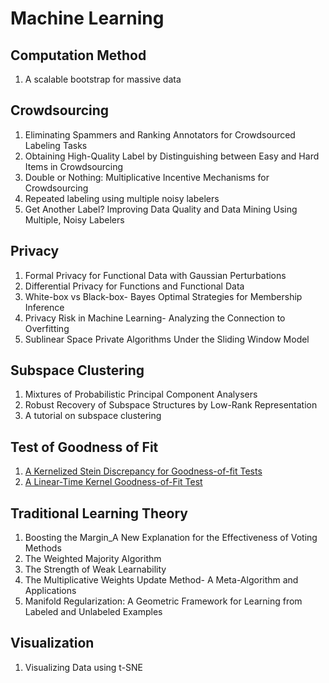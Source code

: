 # Machine Learning

## Computation Method

1. A scalable bootstrap for massive data

## Crowdsourcing

1. Eliminating Spammers and Ranking Annotators for Crowdsourced Labeling Tasks
2. Obtaining High-Quality Label by Distinguishing between Easy and Hard Items in Crowdsourcing
3. Double or Nothing: Multiplicative Incentive Mechanisms for Crowdsourcing 
4. Repeated labeling using multiple noisy labelers
5. Get Another Label? Improving Data Quality and Data Mining Using Multiple, Noisy Labelers

## Privacy

1. Formal Privacy for Functional Data with Gaussian Perturbations
2. Differential Privacy for Functions and Functional Data
3. White-box vs Black-box- Bayes Optimal Strategies for Membership Inference
4. Privacy Risk in Machine Learning- Analyzing the Connection to Overfitting
5. Sublinear Space Private Algorithms Under the Sliding Window Model

## Subspace Clustering

1. Mixtures of Probabilistic Principal Component Analysers
2. Robust Recovery of Subspace Structures by Low-Rank Representation
3. A tutorial on subspace clustering

## Test of Goodness of Fit

1. [A Kernelized Stein Discrepancy for Goodness-of-fit Tests](../notes/KSD_test.html)
2. [A Linear-Time Kernel Goodness-of-Fit Test](../notes/LTK_test.html)

## Traditional Learning Theory

1. Boosting the Margin_A New Explanation for the Effectiveness of Voting Methods
2. The Weighted Majority Algorithm
3. The Strength of Weak Learnability
4. The Multiplicative Weights Update Method- A Meta-Algorithm and Applications
5. Manifold Regularization: A Geometric Framework for Learning from Labeled and Unlabeled Examples

## Visualization

1. Visualizing Data using t-SNE